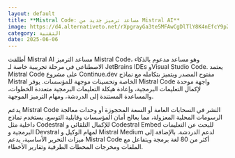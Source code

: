 ```yaml
---
layout: default
title: **Mistral Code: مساعد ترميز جديد من Mistral AI**
image: https://d4.alternativeto.net/rXpgrayGa3te5MFAwCgDlTlY8K4nEfcY9pZ_4UwhREU/rs:fill:1520:760:0/g:ce:0:0/YWJzOi8vZGlzdC9jb250ZW50LzE3NDkxNTMwMTAyNTEucG5n.png
category: التقنية
date: 2025-06-06
---
```


أطلقت Mistral AI مساعد الترميز Mistral Code، وهو مساعد مدعوم بالذكاء الاصطناعي في مرحلة تجريبية خاصة لـ JetBrains IDEs وVisual Studio Code. يعتمد Mistral Code على مشروع Continue.dev مفتوح المصدر ويتميز بتكامله مع نماذج Mistral الخاصة وتحسينات موجهة للمؤسسات. يوفر Mistral Code واجهة موحدة لإكمال التعليمات البرمجية، وإعادة هيكلة التعليمات البرمجية متعددة الخطوات، والمساعدة المستندة إلى الدردشة، ومهام الترميز الموجهة.

يدعم Mistral Code النشر في السحابات العامة أو السعة المحجوزة أو وحدات معالجة الرسومات المحلية المعزولة، مما يعالج أمان المؤسسات وقابلية التوسع. يستخدم نماذج داخلية مثل Codestral للإكمال التلقائي و Codestral Embed للبحث عن التعليمات البرمجية و Devstral لمهام الوكيل و Mistral Medium لدعم الدردشة. بالإضافة إلى ميزات التحرير الأساسية، يدعم Mistral Code أكثر من 80 لغة برمجة ويتفاعل مع الملفات ومخرجات المحطات الطرفية وتقارير الأخطاء.
